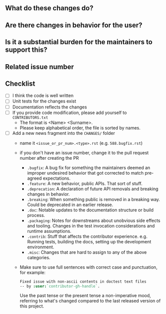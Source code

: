 <!-- Thank you for your contribution! -->

## What do these changes do?

<!-- Please give a short brief about these changes. -->

## Are there changes in behavior for the user?

<!-- Outline any notable behaviour for the end users. -->

## Is it a substantial burden for the maintainers to support this?

<!--
Stop right there! Pause. Just for a minute... Can you think of anything
obvious that would complicate the ongoing development of this project?

Try to consider if you'd be able to maintain it throughout the next
5 years. Does it seem viable? Tell us your thoughts! We'd very much
love to hear what the consequences of merging this patch might be...

This will help us assess if your change is something we'd want to
entertain early in the review process. Thank you in advance!
-->

## Related issue number

<!-- Will this resolve any open issues? -->
<!-- Remember to prefix with 'Fixes' if it closes an issue (e.g. 'Fixes #123'). -->

## Checklist

- [ ] I think the code is well written
- [ ] Unit tests for the changes exist
- [ ] Documentation reflects the changes
- [ ] If you provide code modification, please add yourself to `CONTRIBUTORS.txt`
  * The format is &lt;Name&gt; &lt;Surname&gt;.
  * Please keep alphabetical order, the file is sorted by names.
- [ ] Add a new news fragment into the `CHANGES/` folder
  * name it `<issue_or_pr_num>.<type>.rst` (e.g. `588.bugfix.rst`)
  * if you don't have an issue number, change it to the pull request
    number after creating the PR
    * `.bugfix`: A bug fix for something the maintainers deemed an
      improper undesired behavior that got corrected to match
      pre-agreed expectations.
    * `.feature`: A new behavior, public APIs. That sort of stuff.
    * `.deprecation`: A declaration of future API removals and breaking
      changes in behavior.
    * `.breaking`: When something public is removed in a breaking way.
      Could be deprecated in an earlier release.
    * `.doc`: Notable updates to the documentation structure or build
      process.
    * `.packaging`: Notes for downstreams about unobvious side effects
      and tooling. Changes in the test invocation considerations and
      runtime assumptions.
    * `.contrib`: Stuff that affects the contributor experience. e.g.
      Running tests, building the docs, setting up the development
      environment.
    * `.misc`: Changes that are hard to assign to any of the above
      categories.
  * Make sure to use full sentences with correct case and punctuation,
    for example:
    ```rst
    Fixed issue with non-ascii contents in doctest text files
    -- by :user:`contributor-gh-handle`.
    ```

    Use the past tense or the present tense a non-imperative mood,
    referring to what's changed compared to the last released version
    of this project.
